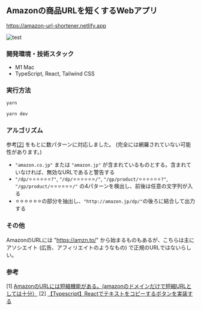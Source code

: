 ## Amazonの商品URLを短くするWebアプリ

https://amazon-url-shortener.netlify.app

![test](https://github.com/Wataru823/amazon_url_shortener/assets/74819028/2eba39e7-5335-45a6-8ebb-03f773f1a36f)

### 開発環境・技術スタック
- M1 Mac
- TypeScript, React, Tailwind CSS

### 実行方法

```bash
yarn
```

```bash
yarn dev
```

### アルゴリズム

参考[[2]](https://takuya-1st.hatenablog.jp/entry/2013/12/24/005719) をもとに数パターンに対応しました。
(完全には網羅されていない可能性があります。)

- `"amazon.co.jp"` または `"amazon.jp"` が含まれているものとする。含まれていなければ、無効なURLであると警告する
- `"/dp/⚪︎⚪︎⚪︎⚪︎⚪︎⚪︎?"`, `"/dp/⚪︎⚪︎⚪︎⚪︎⚪︎⚪︎/"`, `"/gp/product/⚪︎⚪︎⚪︎⚪︎⚪︎⚪︎?"`, `"/gp/product/⚪︎⚪︎⚪︎⚪︎⚪︎⚪︎/"` の4パターンを検出し、前後は任意の文字列が入る
- ⚪︎⚪︎⚪︎⚪︎⚪︎⚪︎の部分を抽出し、`"http://amazon.jp/dp/"`の後ろに結合して出力する


### その他
AmazonのURLには "https://amzn.to/" から始まるものもあるが、こちらは主にアソシエイト (広告、アフィリエイトのようなもの) で正規のURLではないらしい。


### 参考
[1] [AmazonのURLには短縮機能がある。(amazonのドメインだけで短縮URLとしては十分）](https://takuya-1st.hatenablog.jp/entry/2013/12/24/005719)
[2] [【Typescript】Reactでテキストをコピーするボタンを実装する](https://amateur-engineer-blog.com/copy-button-with-typescript-react/)
